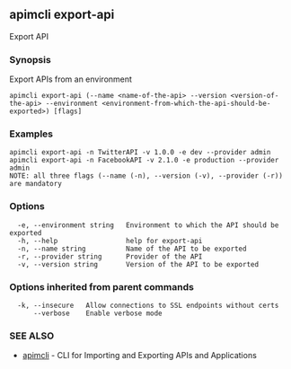 ## apimcli export-api

Export API

### Synopsis


Export APIs from an environment

```
apimcli export-api (--name <name-of-the-api> --version <version-of-the-api> --environment <environment-from-which-the-api-should-be-exported>) [flags]
```

### Examples

```
apimcli export-api -n TwitterAPI -v 1.0.0 -e dev --provider admin
apimcli export-api -n FacebookAPI -v 2.1.0 -e production --provider admin
NOTE: all three flags (--name (-n), --version (-v), --provider (-r)) are mandatory
```

### Options

```
  -e, --environment string   Environment to which the API should be exported
  -h, --help                 help for export-api
  -n, --name string          Name of the API to be exported
  -r, --provider string      Provider of the API
  -v, --version string       Version of the API to be exported
```

### Options inherited from parent commands

```
  -k, --insecure   Allow connections to SSL endpoints without certs
      --verbose    Enable verbose mode
```

### SEE ALSO
* [apimcli](apimcli.md)	 - CLI for Importing and Exporting APIs and Applications

